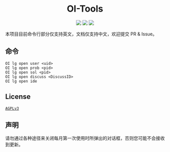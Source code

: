 <h1 style="text-align:center;">OI-Tools</h1>
<p style="text-align:center;">
    <img src="https://img.shields.io/github/v/release/hjl2011/OI-Tools.svg?logo=iCloud&longCache=true">
    <img src="https://img.shields.io/github/downloads/hjl2011/OI-Tools/total?label=GitHub%20Downloads&longCache=true">
    <img src="https://img.shields.io/badge/support-Windows%207+-blue?logo=Windows&longCache=true">
</p>

本项目目前命令行部分仅支持英文，文档仅支持中文，欢迎提交 PR & Issue。

## 命令

`OI lg open user <uid>`  
`OI lg open prob <pid>`  
`OI lg open sol <pid>`  
`OI lg open discuss <DiscussID>`  
`OI lg open ide`

## License

[`AGPLv3`](https://github.com/hjl2011/OI-Tools/blob/main/LICENSE)

## 声明

请勿通过各种途径来关闭每月第一次使用时所弹出的对话框，否则您可能不会接收到更新。